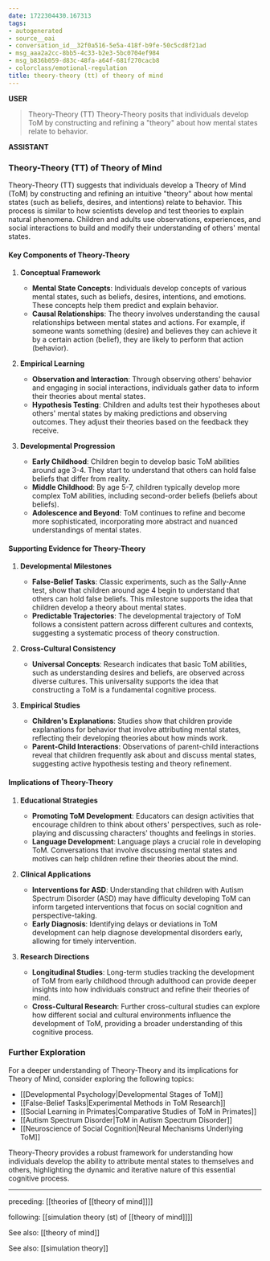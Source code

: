 ```yaml
---
date: 1722304430.167313
tags:
- autogenerated
- source__oai
- conversation_id__32f0a516-5e5a-418f-b9fe-50c5cd8f21ad
- msg_aaa2a2cc-8bb5-4c33-b2e3-5bc0704ef984
- msg_b836b059-d83c-48fa-a64f-681f270cacb8
- colorclass/emotional-regulation
title: theory-theory (tt) of theory of mind
---
```


**USER**

> Theory-Theory (TT)
> Theory-Theory posits that individuals develop ToM by constructing and refining a "theory" about how mental states relate to behavior.


**ASSISTANT**

### Theory-Theory (TT) of Theory of Mind

Theory-Theory (TT) suggests that individuals develop a Theory of Mind (ToM) by constructing and refining an intuitive "theory" about how mental states (such as beliefs, desires, and intentions) relate to behavior. This process is similar to how scientists develop and test theories to explain natural phenomena. Children and adults use observations, experiences, and social interactions to build and modify their understanding of others' mental states.

#### Key Components of Theory-Theory

1. **Conceptual Framework**
   - **Mental State Concepts**: Individuals develop concepts of various mental states, such as beliefs, desires, intentions, and emotions. These concepts help them predict and explain behavior.
   - **Causal Relationships**: The theory involves understanding the causal relationships between mental states and actions. For example, if someone wants something (desire) and believes they can achieve it by a certain action (belief), they are likely to perform that action (behavior).

2. **Empirical Learning**
   - **Observation and Interaction**: Through observing others' behavior and engaging in social interactions, individuals gather data to inform their theories about mental states.
   - **Hypothesis Testing**: Children and adults test their hypotheses about others' mental states by making predictions and observing outcomes. They adjust their theories based on the feedback they receive.

3. **Developmental Progression**
   - **Early Childhood**: Children begin to develop basic ToM abilities around age 3-4. They start to understand that others can hold false beliefs that differ from reality.
   - **Middle Childhood**: By age 5-7, children typically develop more complex ToM abilities, including second-order beliefs (beliefs about beliefs).
   - **Adolescence and Beyond**: ToM continues to refine and become more sophisticated, incorporating more abstract and nuanced understandings of mental states.

#### Supporting Evidence for Theory-Theory

1. **Developmental Milestones**
   - **False-Belief Tasks**: Classic experiments, such as the Sally-Anne test, show that children around age 4 begin to understand that others can hold false beliefs. This milestone supports the idea that children develop a theory about mental states.
   - **Predictable Trajectories**: The developmental trajectory of ToM follows a consistent pattern across different cultures and contexts, suggesting a systematic process of theory construction.

2. **Cross-Cultural Consistency**
   - **Universal Concepts**: Research indicates that basic ToM abilities, such as understanding desires and beliefs, are observed across diverse cultures. This universality supports the idea that constructing a ToM is a fundamental cognitive process.

3. **Empirical Studies**
   - **Children's Explanations**: Studies show that children provide explanations for behavior that involve attributing mental states, reflecting their developing theories about how minds work.
   - **Parent-Child Interactions**: Observations of parent-child interactions reveal that children frequently ask about and discuss mental states, suggesting active hypothesis testing and theory refinement.

#### Implications of Theory-Theory

1. **Educational Strategies**
   - **Promoting ToM Development**: Educators can design activities that encourage children to think about others' perspectives, such as role-playing and discussing characters' thoughts and feelings in stories.
   - **Language Development**: Language plays a crucial role in developing ToM. Conversations that involve discussing mental states and motives can help children refine their theories about the mind.

2. **Clinical Applications**
   - **Interventions for ASD**: Understanding that children with Autism Spectrum Disorder (ASD) may have difficulty developing ToM can inform targeted interventions that focus on social cognition and perspective-taking.
   - **Early Diagnosis**: Identifying delays or deviations in ToM development can help diagnose developmental disorders early, allowing for timely intervention.

3. **Research Directions**
   - **Longitudinal Studies**: Long-term studies tracking the development of ToM from early childhood through adulthood can provide deeper insights into how individuals construct and refine their theories of mind.
   - **Cross-Cultural Research**: Further cross-cultural studies can explore how different social and cultural environments influence the development of ToM, providing a broader understanding of this cognitive process.

### Further Exploration

For a deeper understanding of Theory-Theory and its implications for Theory of Mind, consider exploring the following topics:

- [[Developmental Psychology|Developmental Stages of ToM]]
- [[False-Belief Tasks|Experimental Methods in ToM Research]]
- [[Social Learning in Primates|Comparative Studies of ToM in Primates]]
- [[Autism Spectrum Disorder|ToM in Autism Spectrum Disorder]]
- [[Neuroscience of Social Cognition|Neural Mechanisms Underlying ToM]]

Theory-Theory provides a robust framework for understanding how individuals develop the ability to attribute mental states to themselves and others, highlighting the dynamic and iterative nature of this essential cognitive process.


---

preceding: [[theories of [[theory of mind]]]]  


following: [[simulation theory (st) of [[theory of mind]]]]

See also: [[theory of mind]]


See also: [[simulation theory]]